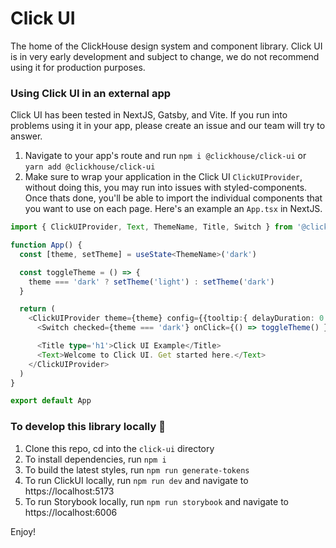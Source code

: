 # Click UI

The home of the ClickHouse design system and component library. Click UI is in very early development and subject to change, we do not recommend using it for production purposes.

### Using Click UI in an external app

Click UI has been tested in NextJS, Gatsby, and Vite. If you run into problems using it in your app, please create an issue and our team will try to answer.
1. Navigate to your app's route and run
   `npm i @clickhouse/click-ui`
   or
   `yarn add @clickhouse/click-ui`
2. Make sure to wrap your application in the Click UI `ClickUIProvider`, without doing this, you may run into issues with styled-components. Once thats done, you'll be able to import the individual components that you want to use on each page. Here's an example an `App.tsx` in NextJS.

```ts
import { ClickUIProvider, Text, ThemeName, Title, Switch } from '@clickhouse/click-ui'

function App() {
  const [theme, setTheme] = useState<ThemeName>('dark')

  const toggleTheme = () => {
    theme === 'dark' ? setTheme('light') : setTheme('dark')
  }

  return (
    <ClickUIProvider theme={theme} config={{tooltip:{ delayDuration: 0 }}}>
      <Switch checked={theme === 'dark'} onClick={() => toggleTheme() } />

      <Title type='h1'>Click UI Example</Title>
      <Text>Welcome to Click UI. Get started here.</Text>
    </ClickUIProvider>
  )
}

export default App
```

### To develop this library locally 🚀

1. Clone this repo, cd into the `click-ui` directory
2. To install dependencies, run `npm i`
3. To build the latest styles, run `npm run generate-tokens`
4. To run ClickUI locally, run `npm run dev` and navigate to https://localhost:5173
5. To run Storybook locally, run `npm run storybook` and navigate to https://localhost:6006

Enjoy!

